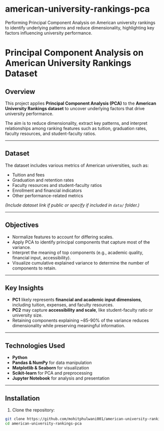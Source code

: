 # american-university-rankings-pca
Performing Principal Component Analysis on American university rankings to identify underlying patterns and reduce dimensionality, highlighting key factors influencing university performance.
# Principal Component Analysis on American University Rankings Dataset

## Overview
This project applies **Principal Component Analysis (PCA)** to the **American University Rankings dataset** to uncover underlying factors that drive university performance.  

The aim is to reduce dimensionality, extract key patterns, and interpret relationships among ranking features such as tuition, graduation rates, faculty resources, and student-faculty ratios.

---

## Dataset
The dataset includes various metrics of American universities, such as:
- Tuition and fees  
- Graduation and retention rates  
- Faculty resources and student-faculty ratios  
- Enrollment and financial indicators  
- Other performance-related metrics  

*(Include dataset link if public or specify if included in `data/` folder.)*

---

## Objectives
- Normalize features to account for differing scales.  
- Apply PCA to identify principal components that capture most of the variance.  
- Interpret the meaning of top components (e.g., academic quality, financial input, accessibility).  
- Visualize cumulative explained variance to determine the number of components to retain.  

---

## Key Insights
- **PC1** likely represents **financial and academic input dimensions**, including tuition, expenses, and faculty resources.  
- **PC2** may capture **accessibility and scale**, like student-faculty ratio or university size.  
- Retaining components explaining ~85-90% of the variance reduces dimensionality while preserving meaningful information.  

---

## Technologies Used
- **Python**  
- **Pandas & NumPy** for data manipulation  
- **Matplotlib & Seaborn** for visualization  
- **Scikit-learn** for PCA and preprocessing  
- **Jupyter Notebook** for analysis and presentation  

---

## Installation

1. Clone the repository:
```bash
git clone https://github.com/mohitphulwani001/american-university-rankings-pca.git
cd american-university-rankings-pca
